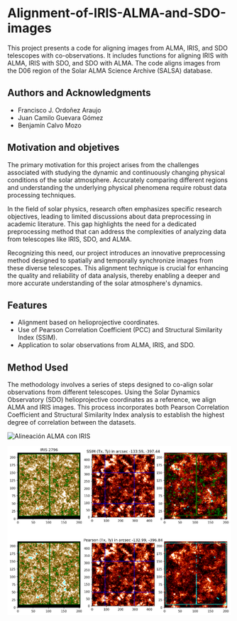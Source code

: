# Alignment-of-IRIS-ALMA-and-SDO-images
This project presents a code for aligning images from ALMA, IRIS, and SDO telescopes with co-observations. It includes functions for aligning IRIS with ALMA, IRIS with SDO, and SDO with ALMA. The code aligns images from the D06 region of the Solar ALMA Science Archive (SALSA) database.

## Authors and Acknowledgments
- Francisco J. Ordoñez Araujo
- Juan Camilo Guevara Gómez
- Benjamín Calvo Mozo


## Motivation and objetives
The primary motivation for this project arises from the challenges associated with studying the dynamic and continuously changing physical conditions of the solar atmosphere. Accurately comparing different regions and understanding the underlying physical phenomena require robust data processing techniques. 

In the field of solar physics, research often emphasizes specific research objectives, leading to limited discussions about data preprocessing in academic literature. This gap highlights the need for a dedicated preprocessing method that can address the complexities of analyzing data from telescopes like IRIS, SDO, and ALMA.

Recognizing this need, our project introduces an innovative preprocessing method designed to spatially and temporally synchronize images from these diverse telescopes. This alignment technique is crucial for enhancing the quality and reliability of data analysis, thereby enabling a deeper and more accurate understanding of the solar atmosphere's dynamics.


## Features
- Alignment based on helioprojective coordinates.
- Use of Pearson Correlation Coefficient (PCC) and Structural Similarity Index (SSIM).
- Application to solar observations from ALMA, IRIS, and SDO.

## Method Used
The methodology involves a series of steps designed to co-align solar observations from different telescopes. Using the Solar Dynamics Observatory (SDO) helioprojective coordinates as a reference, we align ALMA and IRIS images. This process incorporates both Pearson Correlation Coefficient and Structural Similarity Index analysis to establish the highest degree of correlation between the datasets.





![Alineación ALMA con IRIS](IMAGES_RESULTS/result_alingnment_with_iris.jpg)




![Alineación ALMA con IRIS](IMAGES_RESULTS/IRIS_alignment_with_SDO.png)



